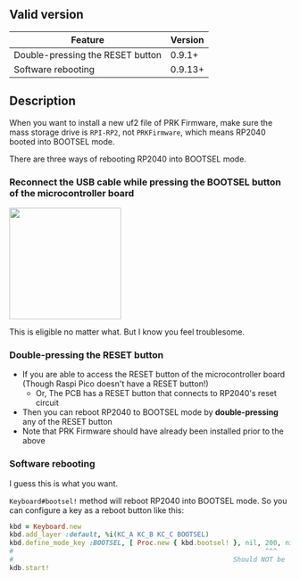 ## Valid version

|Feature|Version|
|----|----|
|Double-pressing the RESET button|0.9.1+|
|Software rebooting|0.9.13+|

## Description

When you want to install a new uf2 file of PRK Firmware, make sure the mass storage drive is `RPI-RP2`, not `PRKFirmware`, which means RP2040 booted into BOOTSEL mode.

There are three ways of rebooting RP2040 into BOOTSEL mode.

### Reconnect the USB cable while pressing the BOOTSEL button of the microcontroller board

<img src="https://raw.githubusercontent.com/wiki/picoruby/prk_firmware/images/boot_button_1.png" width="200">

This is eligible no matter what. But I know you feel troublesome.

### Double-pressing the RESET button

- If you are able to access the RESET button of the microcontroller board (Though Raspi Pico doesn't have a RESET button!)
  - Or, The PCB has a RESET button that connects to RP2040's reset circuit
- Then you can reboot RP2040 to BOOTSEL mode by **double-pressing** any of the RESET button
- Note that PRK Firmware should have already been installed prior to the above

### Software rebooting

I guess this is what you want.

`Keyboard#bootsel!` method will reboot RP2040 into BOOTSEL mode.
So you can configure a key as a reboot button like this:

```ruby
kbd = Keyboard.new
kbd.add_layer :default, %i(KC_A KC_B KC_C BOOTSEL)
kbd.define_mode_key :BOOTSEL, [ Proc.new { kbd.bootsel! }, nil, 200, nil]
#                                                               ^^^
#                                                       Should NOT be `nil`
kdb.start!
```
